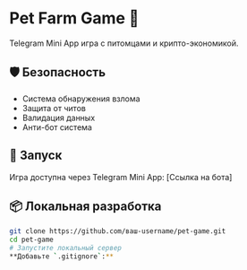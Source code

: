 # Pet Farm Game 🐉

Telegram Mini App игра с питомцами и крипто-экономикой.

## 🛡️ Безопасность

- Система обнаружения взлома
- Защита от читов
- Валидация данных
- Анти-бот система

## 🚀 Запуск

Игра доступна через Telegram Mini App: [Ссылка на бота]

## 📦 Локальная разработка

```bash
git clone https://github.com/ваш-username/pet-game.git
cd pet-game
# Запустите локальный сервер
**Добавьте `.gitignore`:**
